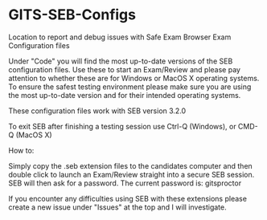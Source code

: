 # GITS-SEB-Configs
Location to report and debug issues with Safe Exam Browser Exam Configuration files


Under "Code" you will find the most up-to-date versions of the SEB configuration files. Use these to start an Exam/Review and please pay attention to whether
these are for Windows or MacOS X operating systems. To ensure the safest testing environment please make sure you are using the most up-to-date version and for
their intended operating systems.

These configuration files work with SEB version 3.2.0

To exit SEB after finishing a testing session use Ctrl-Q (Windows), or CMD-Q (MacOS X)

How to:

Simply copy the .seb extension files to the candidates computer and then double click to launch an Exam/Review straight into a secure SEB session.
SEB will then ask for a password. The current password is: gitsproctor


If you encounter any difficulties using SEB with these extensions please create a new issue under "Issues" at the top and I will investigate.
